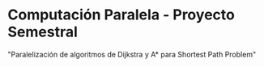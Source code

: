# Computación Paralela - Proyecto Semestral
"Paralelización de algoritmos de Dijkstra y A* para Shortest Path Problem"
